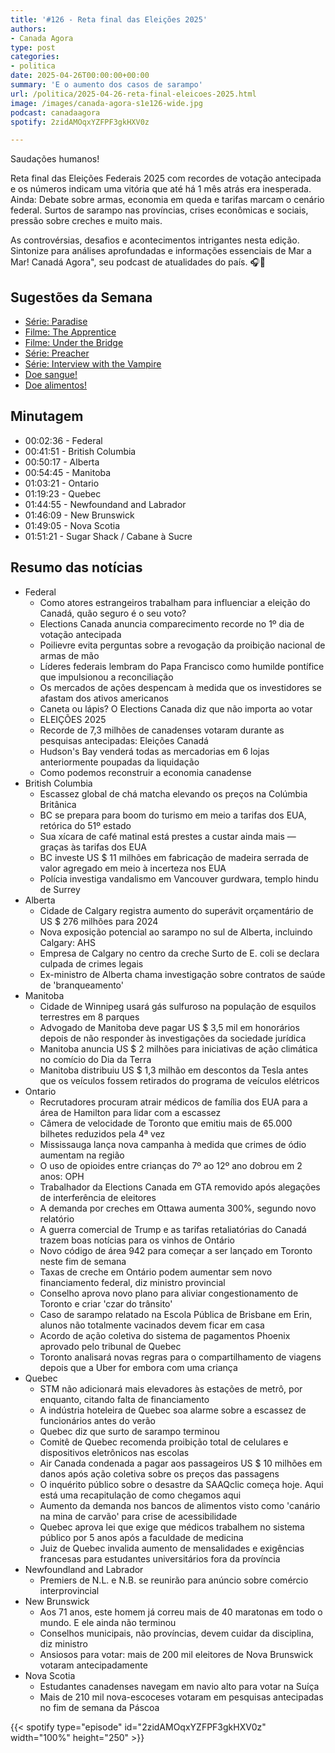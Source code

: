 ```yaml
---
title: '#126 - Reta final das Eleições 2025'
authors:
- Canada Agora
type: post
categories:
- politica
date: 2025-04-26T00:00:00+00:00
summary: 'E o aumento dos casos de sarampo'
url: /politica/2025-04-26-reta-final-eleicoes-2025.html
image: /images/canada-agora-s1e126-wide.jpg
podcast: canadaagora
spotify: 2zidAMOqxYZFPF3gkHXV0z

---
```


Saudações humanos!

Reta final das Eleições Federais 2025 com recordes de votação antecipada e os números indicam uma
vitória que até há 1 mês atrás era inesperada. Ainda: Debate sobre armas, economia em queda e
tarifas marcam o cenário federal. Surtos de sarampo nas províncias, crises econômicas e sociais,
pressão sobre creches e muito mais.

As controvérsias, desafios e acontecimentos intrigantes nesta edição. Sintonize para análises aprofundadas e informações essenciais de Mar a Mar! Canadá Agora", seu podcast de atualidades do país. 🎧📰

## Sugestões da Semana
- [Série: Paradise](https://www.imdb.com/title/tt27444205/)
- [Filme: The Apprentice](https://www.imdb.com/title/tt8368368/)
- [Filme: Under the Bridge](https://www.imdb.com/title/tt1640719/)
- [Série: Preacher](https://www.imdb.com/title/tt5016504/)
- [Série: Interview with the Vampire](https://www.imdb.com/title/tt3960394/)
- [Doe sangue!](https://blood.ca)
- [Doe alimentos!](https://foodbankscanada.ca)

## Minutagem
- 00:02:36 - Federal
- 00:41:51 - British Columbia
- 00:50:17 - Alberta
- 00:54:45 - Manitoba
- 01:03:21 - Ontario
- 01:19:23 - Quebec
- 01:44:55 - Newfoundand and Labrador
- 01:46:09 - New Brunswick
- 01:49:05 - Nova Scotia
- 01:51:21 - Sugar Shack / Cabane à Sucre

## Resumo das notícias

- Federal
  - Como atores estrangeiros trabalham para influenciar a eleição do Canadá, quão seguro é o seu voto?
  - Elections Canada anuncia comparecimento recorde no 1º dia de votação antecipada
  - Poilievre evita perguntas sobre a revogação da proibição nacional de armas de mão
  - Líderes federais lembram do Papa Francisco como humilde pontífice que impulsionou a reconciliação
  - Os mercados de ações despencam à medida que os investidores se afastam dos ativos americanos
  - Caneta ou lápis? O Elections Canada diz que não importa ao votar
  - ELEIÇÕES 2025
  - Recorde de 7,3 milhões de canadenses votaram durante as pesquisas antecipadas: Eleições Canadá
  - Hudson's Bay venderá todas as mercadorias em 6 lojas anteriormente poupadas da liquidação
  - Como podemos reconstruir a economia canadense
- British Columbia
  - Escassez global de chá matcha elevando os preços na Colúmbia Britânica
  - BC se prepara para boom do turismo em meio a tarifas dos EUA, retórica do 51º estado
  - Sua xícara de café matinal está prestes a custar ainda mais — graças às tarifas dos EUA
  - BC investe US $ 11 milhões em fabricação de madeira serrada de valor agregado em meio à incerteza nos EUA
  - Polícia investiga vandalismo em Vancouver gurdwara, templo hindu de Surrey
- Alberta
  - Cidade de Calgary registra aumento do superávit orçamentário de US $ 276 milhões para 2024
  - Nova exposição potencial ao sarampo no sul de Alberta, incluindo Calgary: AHS
  - Empresa de Calgary no centro da creche Surto de E. coli se declara culpada de crimes legais
  - Ex-ministro de Alberta chama investigação sobre contratos de saúde de 'branqueamento'
- Manitoba
  - Cidade de Winnipeg usará gás sulfuroso na população de esquilos terrestres em 8 parques
  - Advogado de Manitoba deve pagar US $ 3,5 mil em honorários depois de não responder às investigações da sociedade jurídica
  - Manitoba anuncia US $ 2 milhões para iniciativas de ação climática no comício do Dia da Terra
  - Manitoba distribuiu US $ 1,3 milhão em descontos da Tesla antes que os veículos fossem retirados do programa de veículos elétricos
- Ontario
  - Recrutadores procuram atrair médicos de família dos EUA para a área de Hamilton para lidar com a escassez
  - Câmera de velocidade de Toronto que emitiu mais de 65.000 bilhetes reduzidos pela 4ª vez
  - Mississauga lança nova campanha à medida que crimes de ódio aumentam na região
  - O uso de opioides entre crianças do 7º ao 12º ano dobrou em 2 anos: OPH
  - Trabalhador da Elections Canada em GTA removido após alegações de interferência de eleitores
  - A demanda por creches em Ottawa aumenta 300%, segundo novo relatório
  - A guerra comercial de Trump e as tarifas retaliatórias do Canadá trazem boas notícias para os vinhos de Ontário
  - Novo código de área 942 para começar a ser lançado em Toronto neste fim de semana
  - Taxas de creche em Ontário podem aumentar sem novo financiamento federal, diz ministro provincial
  - Conselho aprova novo plano para aliviar congestionamento de Toronto e criar 'czar do trânsito'
  - Caso de sarampo relatado na Escola Pública de Brisbane em Erin, alunos não totalmente vacinados devem ficar em casa
  - Acordo de ação coletiva do sistema de pagamentos Phoenix aprovado pelo tribunal de Quebec
  - Toronto analisará novas regras para o compartilhamento de viagens depois que a Uber for embora com uma criança
- Quebec
  - STM não adicionará mais elevadores às estações de metrô, por enquanto, citando falta de financiamento
  - A indústria hoteleira de Quebec soa alarme sobre a escassez de funcionários antes do verão
  - Quebec diz que surto de sarampo terminou
  - Comitê de Quebec recomenda proibição total de celulares e dispositivos eletrônicos nas escolas
  - Air Canada condenada a pagar aos passageiros US $ 10 milhões em danos após ação coletiva sobre os preços das passagens
  - O inquérito público sobre o desastre da SAAQclic começa hoje. Aqui está uma recapitulação de como chegamos aqui
  - Aumento da demanda nos bancos de alimentos visto como 'canário na mina de carvão' para crise de acessibilidade
  - Quebec aprova lei que exige que médicos trabalhem no sistema público por 5 anos após a faculdade de medicina
  - Juiz de Quebec invalida aumento de mensalidades e exigências francesas para estudantes universitários fora da província
- Newfoundland and Labrador
  - Premiers de N.L. e N.B. se reunirão para anúncio sobre comércio interprovincial
- New Brunswick
  - Aos 71 anos, este homem já correu mais de 40 maratonas em todo o mundo. E ele ainda não terminou
  - Conselhos municipais, não províncias, devem cuidar da disciplina, diz ministro
  - Ansiosos para votar: mais de 200 mil eleitores de Nova Brunswick votaram antecipadamente
- Nova Scotia
  - Estudantes canadenses navegam em navio alto para votar na Suíça
  - Mais de 210 mil nova-escoceses votaram em pesquisas antecipadas no fim de semana da Páscoa

{{< spotify type="episode" id="2zidAMOqxYZFPF3gkHXV0z" width="100%" height="250" >}}
